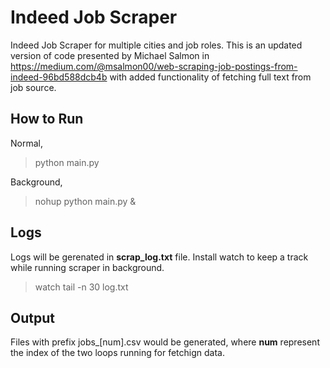 # Indeed Job Scraper 

Indeed Job Scraper for multiple cities and job roles. This is an updated version of code presented by Michael Salmon in https://medium.com/@msalmon00/web-scraping-job-postings-from-indeed-96bd588dcb4b with added functionality of fetching full text from job source.

## How to Run

Normal,

> python main.py

Background,

> nohup python main.py &

## Logs

Logs will be gerenated in **scrap_log.txt** file. Install watch to keep a track while running scraper in background.

> watch tail -n 30 log.txt

## Output

Files with prefix jobs_[num].csv would be generated, where **num** represent the index of the two loops running for fetchign data.
